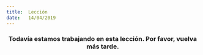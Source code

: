 ```yaml
---
title:  Lección
date:   14/04/2019
---
```


### <center>Todavía estamos trabajando en esta lección. Por favor, vuelva más tarde.</center>